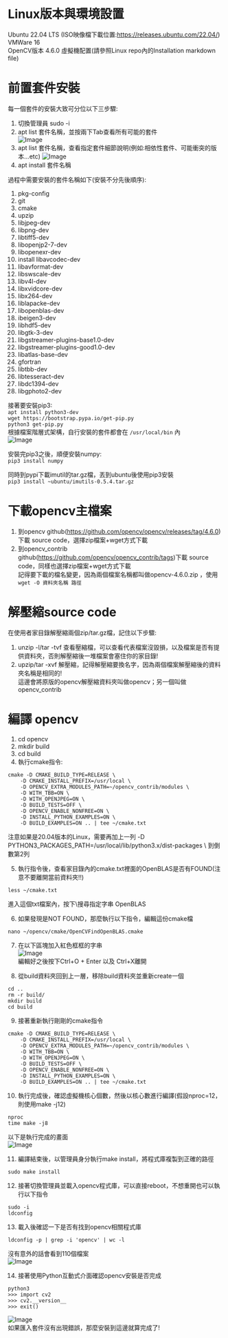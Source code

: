 # Linux版本與環境設置
Ubuntu 22.04 LTS (ISO映像檔下載位置:https://releases.ubuntu.com/22.04/)  
VMWare 16  
OpenCV版本 4.6.0
虛擬機配置(請參照Linux repo內的Installation markdown file)  

# 前置套件安裝
每一個套件的安裝大致可分位以下三步驟:  
1. 切換管理員 sudo -i  
2. apt list 套件名稱，並按兩下Tab查看所有可能的套件  
![Image](https://github.com/EnasVen/OpenCV-4.6.0-/blob/main/opencv_install00.png)
3. apt list 套件名稱，查看指定套件細節說明(例如:相依性套件、可能衝突的版本...etc)
![Image](https://github.com/EnasVen/OpenCV-4.6.0-/blob/main/opencv_install01.png)
4. apt install 套件名稱

過程中需要安裝的套件名稱如下(安裝不分先後順序):
1. pkg-config
2. git
3. cmake
4. upzip
5. libjpeg-dev
6. libpng-dev
7. libtiff5-dev
8. libopenjp2-7-dev
9. libopenexr-dev
10. install libavcodec-dev
11. libavformat-dev
12. libswscale-dev
13. libv4l-dev
14. libxvidcore-dev
15. libx264-dev
16. liblapacke-dev
17. libopenblas-dev
18. ibeigen3-dev
19. libhdf5-dev 
20. libgtk-3-dev 
21. libgstreamer-plugins-base1.0-dev 
22. libgstreamer-plugins-good1.0-dev 
23. libatlas-base-dev 
24. gfortran
25. libtbb-dev 
26. libtesseract-dev
27. libdc1394-dev 
28. libgphoto2-dev

接著要安裝pip3:  
`apt install python3-dev`  
`wget https://bootstrap.pypa.io/get-pip.py`  
`python3 get-pip.py`  
根據檔案階層式架構，自行安裝的套件都會在 `/usr/local/bin` 內  
![Image](https://github.com/EnasVen/OpenCV-4.6.0-/blob/main/opencv_install07.png)


安裝完pip3之後，順便安裝numpy:  
`pip3 install numpy`  

同時到pypi下載imutil的tar.gz檔，丟到ubuntu後使用pip3安裝  
`pip3 install ~ubuntu/imutils-0.5.4.tar.gz`

# 下載opencv主檔案
1. 到opencv github(https://github.com/opencv/opencv/releases/tag/4.6.0)下載 source code，選擇zip檔案+wget方式下載  
2. 到opencv_contrib github(https://github.com/opencv/opencv_contrib/tags)下載 source code，同樣也選擇zip檔案+wget方式下載  
記得要下載的檔名變更，因為兩個檔案名稱都叫做opencv-4.6.0.zip ，使用 `wget -O 資料夾名稱 路徑`  

# 解壓縮source code
在使用者家目錄解壓縮兩個zip/tar.gz檔，記住以下步驟:  
1. unzip -l/tar -tvf 查看壓縮檔，可以查看代表檔案沒毀損，以及檔案是否有提供資料夾，否則解壓縮後一堆檔案會塞住你的家目錄!  
2. upzip/tar -xvf 解壓縮，記得解壓縮要換名字，因為兩個檔案解壓縮後的資料夾名稱是相同的!  
這邊會將原版的opencv解壓縮資料夾叫做opencv；另一個叫做opencv_contrib  

# 編譯 opencv
1. cd opencv
2. mkdir build
3. cd build
4. 執行cmake指令:
```
cmake -D CMAKE_BUILD_TYPE=RELEASE \
    -D CMAKE_INSTALL_PREFIX=/usr/local \
    -D OPENCV_EXTRA_MODULES_PATH=~/opencv_contrib/modules \
    -D WITH_TBB=ON \
    -D WITH_OPENJPEG=ON \
    -D BUILD_TESTS=OFF \
    -D OPENCV_ENABLE_NONFREE=ON \
    -D INSTALL_PYTHON_EXAMPLES=ON \
    -D BUILD_EXAMPLES=ON .. | tee ~/cmake.txt
```

注意如果是20.04版本的Linux，需要再加上一列 -D PYTHON3_PACKAGES_PATH=/usr/local/lib/python3.x/dist-packages \ 到倒數第2列  

5. 執行指令後，查看家目錄內的cmake.txt裡面的OpenBLAS是否有FOUND(注意不要離開當前資料夾!!) 
```
less ~/cmake.txt
```
進入這個txt檔案內，按下\搜尋指定字串 OpenBLAS  

6. 如果發現是NOT FOUND，那麼執行以下指令，編輯這份cmake檔  
```
nano ~/opencv/cmake/OpenCVFindOpenBLAS.cmake
```

7. 在以下區塊加入紅色框框的字串  
![Image](https://github.com/EnasVen/OpenCV-4.6.0-/blob/main/opencv_install02.png)  
編輯好之後按下Ctrl+O + Enter 以及 Ctrl+X離開  

8. 從build資料夾回到上一層，移除build資料夾並重新create一個
```
cd ..
rm -r build/
mkdir build
cd build
```
9. 接著重新執行剛剛的cmake指令
```
cmake -D CMAKE_BUILD_TYPE=RELEASE \
    -D CMAKE_INSTALL_PREFIX=/usr/local \
    -D OPENCV_EXTRA_MODULES_PATH=~/opencv_contrib/modules \
    -D WITH_TBB=ON \
    -D WITH_OPENJPEG=ON \
    -D BUILD_TESTS=OFF \
    -D OPENCV_ENABLE_NONFREE=ON \
    -D INSTALL_PYTHON_EXAMPLES=ON \
    -D BUILD_EXAMPLES=ON .. | tee ~/cmake.txt
```
10. 執行完成後，確認虛擬機核心個數，然後以核心數進行編譯(假設nproc=12，則使用make -j12)
```
nproc
time make -j8
```
以下是執行完成的畫面  
![Image](https://github.com/EnasVen/OpenCV-4.6.0-/blob/main/opencv_install05.png)  

11. 編譯結束後，以管理員身分執行make install，將程式庫複製到正確的路徑
```
sudo make install
```

12. 接著切換管理員並載入opencv程式庫，可以直接reboot，不想重開也可以執行以下指令
```
sudo -i
ldconfig
```

13. 載入後確認一下是否有找到opencv相關程式庫
```
ldconfig -p | grep -i 'opencv' | wc -l
```
沒有意外的話會看到110個檔案  
![Image](https://github.com/EnasVen/OpenCV-4.6.0-/blob/main/opencv_install03.png)  

14. 接著使用Python互動式介面確認opencv安裝是否完成
```
python3
>>> import cv2
>>> cv2.__version__
>>> exit()
```

![Image](https://github.com/EnasVen/OpenCV-4.6.0-/blob/main/opencv_install04.png)  
如果匯入套件沒有出現錯誤，那麼安裝到這邊就算完成了!  
